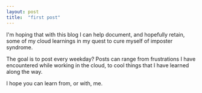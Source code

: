 ```yaml
---
layout: post
title:  "first post"
---
```

I'm hoping that with this blog I can help document, and hopefully retain, some of my cloud learnings in my quest to cure myself of imposter syndrome.

The goal is to post every weekday? Posts can range from frustrations I have encountered while working in the cloud, to cool things that I have learned along the way.

I hope you can learn from, or with, me.
